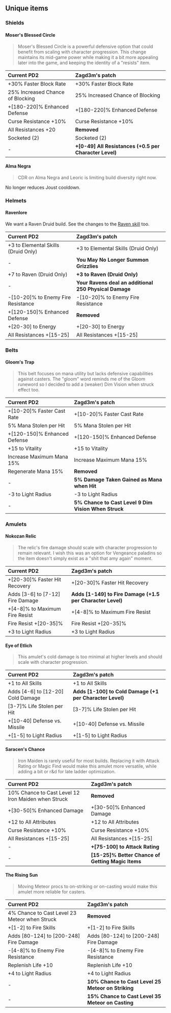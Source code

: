 ## Unique items

### Shields

#### Moser's Blessed Circle

> Moser's Blessed Circle is a powerful defensive option that could benefit from scaling with character progression. This change maintains its mid-game power while making it a bit more appealing later into the game, and keeping the identity of a "resists" item.

| Current PD2                      | Zagd3m's patch                                          |
|:--|:--|
| +30% Faster Block Rate                          | +30% Faster Block Rate                         |
| 25% Increased Chance of Blocking                | 25% Increased Chance of Blocking               |
| +[180-220]% Enhanced Defense                    | +[180-220]% Enhanced Defense                   |
| Curse Resistance +10%                           | Curse Resistance +10%                          |
| All Resistances +20                             | **Removed**                                    |
| Socketed (2)                                    | Socketed (2)                                   |
| -                                               | **+[0-49] All Resistances (+0.5 per Character Level)** |

#### Alma Negra

> CDR on Alma Negra and Leoric is limiting build diversity right now.

No longer reduces Joust cooldown.

### Helmets

#### Ravenlore

We want a Raven Druid build. See the changes to the [Raven skill](full-notes#raven) too.

| Current PD2 | Zagd3m's patch |
|:--|:--|
| +3 to Elemental Skills (Druid Only) | +3 to Elemental Skills (Druid Only) |
| - | **You May No Longer Summon Grizzlies** |
| +7 to Raven (Druid Only) | **+3 to Raven (Druid Only)** |
| - | **Your Ravens deal an additional 250 Physical Damage** |
| -[10-20]% to Enemy Fire Resistance | -[10-20]% to Enemy Fire Resistance |
| +[120-150]% Enhanced Defense | **Removed** |
| +[20-30] to Energy | +[20-30] to Energy |
| All Resistances +[15-25] | All Resistances +[15-25] |

### Belts

#### Gloom's Trap

> This belt focuses on mana utility but lacks defensive capabilities against casters. The "gloom" word reminds me of the Gloom runeword so I decided to add a (weaker) Dim Vision when struck effect too.

| Current PD2                      | Zagd3m's patch                                          |
|:--|:--|
| +[10-20]% Faster Cast Rate                      | +[10-20]% Faster Cast Rate                     |
| 5% Mana Stolen per Hit                          | 5% Mana Stolen per Hit                         |
| +[120-150]% Enhanced Defense                    | +[120-150]% Enhanced Defense                   |
| +15 to Vitality                                 | +15 to Vitality                                |
| Increase Maximum Mana 15%                       | Increase Maximum Mana 15%                      |
| Regenerate Mana 15%                             | **Removed**                                    |
| -                                               | **5% Damage Taken Gained as Mana when Hit**    |
| -3 to Light Radius                              | -3 to Light Radius                             |
| -                                               | **5% Chance to Cast Level 9 Dim Vision When Struck** |

### Amulets

#### Nokozan Relic

> The relic's fire damage should scale with character progression to remain relevant. I wish this was an option for Vengeance paladins so the item doesn't simply exist as a "shit that amy again" moment.

| Current PD2                      | Zagd3m's patch                                          |
|:--|:--|
| +[20-30]% Faster Hit Recovery                   | +[20-30]% Faster Hit Recovery                  |
| Adds [3-6] to [7-12] Fire Damage                | **Adds [1-149] to Fire Damage (+1.5 per Character Level)** |
| +[4-8]% to Maximum Fire Resist                  | +[4-8]% to Maximum Fire Resist                 |
| Fire Resist +[20-35]%                           | Fire Resist +[20-35]%                          |
| +3 to Light Radius                              | +3 to Light Radius                             |

#### Eye of Etlich

> This amulet's cold damage is too minimal at higher levels and should scale with character progression.

| Current PD2                      | Zagd3m's patch                                          |
|:--|:--|
| +1 to All Skills                                | +1 to All Skills                               |
| Adds [4-6] to [12-20] Cold Damage               | **Adds [1-100] to Cold Damage (+1 per Character Level)** |
| [3-7]% Life Stolen per Hit                      | [3-7]% Life Stolen per Hit                     |
| +[10-40] Defense vs. Missile                    | +[10-40] Defense vs. Missile                   |
| +[1-5] to Light Radius                          | +[1-5] to Light Radius                         |

#### Saracen's Chance

> Iron Maiden is rarely useful for most builds. Replacing it with Attack Rating or Magic Find would make this amulet more versatile, while adding a bit or r&d for late ladder optimization.

| Current PD2                      | Zagd3m's patch                                          |
|:--|:--|
| 10% Chance to Cast Level 12 Iron Maiden when Struck | **Removed**                                |
| +[30-50]% Enhanced Damage                       | +[30-50]% Enhanced Damage                      |
| +12 to All Attributes                           | +12 to All Attributes                          |
| Curse Resistance +10%                           | Curse Resistance +10%                          |
| All Resistances +[15-25]                        | All Resistances +[15-25]                       |
| -                                               | **+[75-100] to Attack Rating**                 |
| -                                               | **[15-25]% Better Chance of Getting Magic Items** |

#### The Rising Sun

> Moving Meteor procs to on-striking or on-casting would make this amulet more reliable for casters.

| Current PD2                      | Zagd3m's patch                                          |
|:--|:--|
| 4% Chance to Cast Level 23 Meteor when Struck   | **Removed**                                    |
| +[1-2] to Fire Skills                           | +[1-2] to Fire Skills                          |
| Adds [80-124] to [200-248] Fire Damage          | Adds [80-124] to [200-248] Fire Damage         |
| -[4-8]% to Enemy Fire Resistance                | -[4-8]% to Enemy Fire Resistance               |
| Replenish Life +10                              | Replenish Life +10                             |
| +4 to Light Radius                              | +4 to Light Radius                             |
| -                                               | **10% Chance to Cast Level 25 Meteor on Striking** |
| -                                               | **15% Chance to Cast Level 35 Meteor on Casting** |
